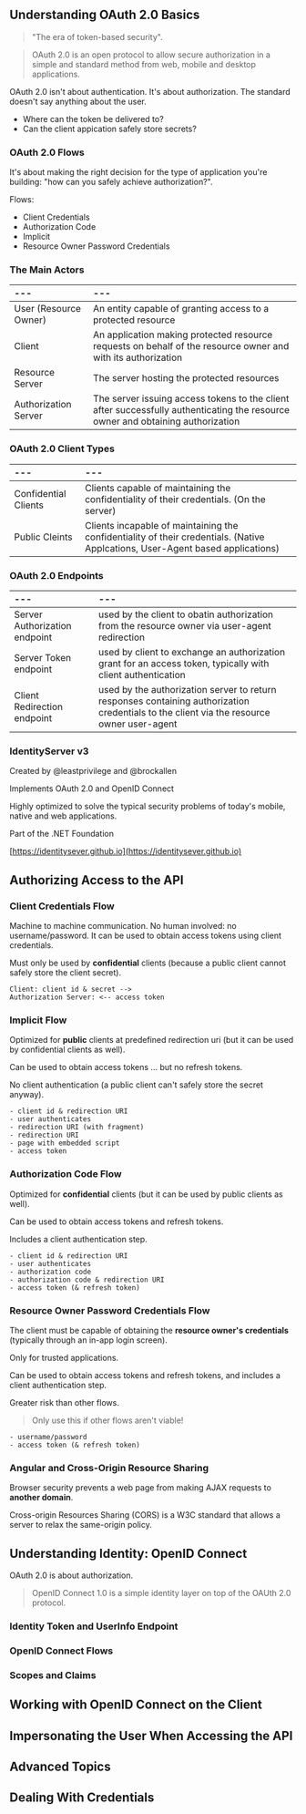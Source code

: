 ## Understanding OAuth 2.0 Basics

> "The era of token-based security".

> OAuth 2.0 is an open protocol to allow secure authorization in a simple and standard method from web, mobile and desktop applications.

OAuth 2.0 isn't about authentication. It's about authorization. The standard doesn't say anything about the user.

- Where can the token be delivered to?
- Can the client appication safely store secrets?

### OAuth 2.0 Flows

It's about making the right decision for the type of application you're building: "how can you safely achieve authorization?".

Flows:

- Client Credentials
- Authorization Code
- Implicit
- Resource Owner Password Credentials

### The Main Actors

|---|---|
|:--|:--|
|User (Resource Owner)|An entity capable of granting access to a protected resource|
|Client|An application making protected resource requests on behalf of the resource owner and with its authorization|
|Resource Server|The server hosting the protected resources|
|Authorization Server|The server issuing access tokens to the client after successfully authenticating the resource owner and obtaining authorization|

### OAuth 2.0 Client Types

|---|---|
|:--|:--|
|Confidential Clients|Clients capable of maintaining the confidentiality of their credentials. (On the server)|
|Public Cleints|Clients incapable of maintaining the confidentiality of their credentials. (Native Applcations, User-Agent based applications)|

### OAuth 2.0 Endpoints

|---|---|
|:--|:--|
|Server Authorization endpoint|used by the client to obatin authorization from the resource owner via user-agent redirection|
|Server Token endpoint|used by client to exchange an authorization grant for an access token, typically with client authentication|
|Client Redirection endpoint|used by the authorization server to return responses containing authorization credentials to the client via the resource owner user-agent|

### IdentityServer v3

Created by @leastprivilege and @brockallen

Implements OAuth 2.0 and OpenID Connect

Highly optimized to solve the typical security problems of today's mobile, native and web applications.

Part of the .NET Foundation

[https://identitysever.github.io](https://identitysever.github.io)

## Authorizing Access to the API

### Client Credentials Flow

Machine to machine communication. No human involved: no username/password. It can be used to obtain access tokens using client credentials.

Must only be used by **confidential** clients (because a public client cannot safely store the client secret).

```
Client: client id & secret -->
Authorization Server: <-- access token
```

### Implicit Flow

Optimized for **public** clients at predefined redirection uri (but it can be used by confidential clients as well).

Can be used to obtain access tokens ... but no refresh tokens.

No client authentication (a public client can't safely store the secret anyway).

```
- client id & redirection URI
- user authenticates
- redirection URI (with fragment)
- redirection URI
- page with embedded script
- access token
```

### Authorization Code Flow

Optimized for **confidential** clients (but it can be used by public clients as well).

Can be used to obtain access tokens and refresh tokens.

Includes a client authentication step.

```
- client id & redirection URI
- user authenticates
- authorization code
- authorization code & redirection URI
- access token (& refresh token)
```

### Resource Owner Password Credentials Flow

The client must be capable of obtaining the **resource owner's credentials** (typically through an in-app login screen).

Only for trusted applications.

Can be used to obtain access tokens and refresh tokens, and includes a client authentication step.

Greater risk than other flows.

> Only use this if other flows aren't viable!

```
- username/password
- access token (& refresh token)
```

### Angular and Cross-Origin Resource Sharing

Browser security prevents a web page from making AJAX requests to **another domain**.

Cross-origin Resources Sharing (CORS) is a W3C standard that allows a server to relax the same-origin policy.

## Understanding Identity: OpenID Connect

OAuth 2.0 is about authorization.

> OpenID Connect 1.0 is a simple identity layer on top of the OAUth 2.0 protocol.

### Identity Token and UserInfo Endpoint

### OpenID Connect Flows

### Scopes and Claims

## Working with OpenID Connect on the Client

## Impersonating the User When Accessing the API

## Advanced Topics

## Dealing With Credentials

